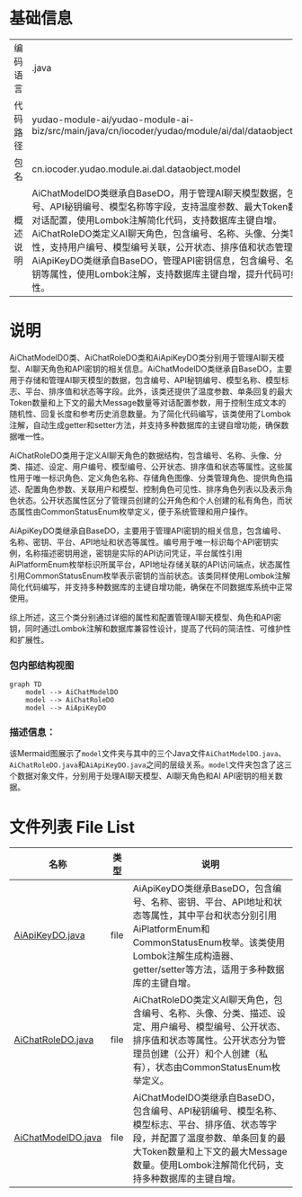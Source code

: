 # 基础信息

|      |      |
|------|------|
| 编码语言 | .java |
| 代码路径 | yudao-module-ai/yudao-module-ai-biz/src/main/java/cn/iocoder/yudao/module/ai/dal/dataobject/model |
| 包名 | cn.iocoder.yudao.module.ai.dal.dataobject.model |
| 概述说明 | AiChatModelDO类继承自BaseDO，用于管理AI聊天模型数据，包含编号、API秘钥编号、模型名称等字段，支持温度参数、最大Token数量等对话配置，使用Lombok注解简化代码，支持数据库主键自增。AiChatRoleDO类定义AI聊天角色，包含编号、名称、头像、分类等属性，支持用户编号、模型编号关联，公开状态、排序值和状态管理。AiApiKeyDO类继承自BaseDO，管理API密钥信息，包含编号、名称、密钥等属性，使用Lombok注解，支持数据库主键自增，提升代码可维护性。 |

# 说明

AiChatModelDO类、AiChatRoleDO类和AiApiKeyDO类分别用于管理AI聊天模型、AI聊天角色和API密钥的相关信息。AiChatModelDO类继承自BaseDO，主要用于存储和管理AI聊天模型的数据，包含编号、API秘钥编号、模型名称、模型标志、平台、排序值和状态等字段。此外，该类还提供了温度参数、单条回复的最大Token数量和上下文的最大Message数量等对话配置参数，用于控制生成文本的随机性、回复长度和参考历史消息数量。为了简化代码编写，该类使用了Lombok注解，自动生成getter和setter方法，并支持多种数据库的主键自增功能，确保数据唯一性。

AiChatRoleDO类用于定义AI聊天角色的数据结构，包含编号、名称、头像、分类、描述、设定、用户编号、模型编号、公开状态、排序值和状态等属性。这些属性用于唯一标识角色、定义角色名称、存储角色图像、分类管理角色、提供角色描述、配置角色参数、关联用户和模型、控制角色可见性、排序角色列表以及表示角色状态。公开状态属性区分了管理员创建的公开角色和个人创建的私有角色，而状态属性由CommonStatusEnum枚举定义，便于系统管理和用户操作。

AiApiKeyDO类继承自BaseDO，主要用于管理API密钥的相关信息，包含编号、名称、密钥、平台、API地址和状态等属性。编号用于唯一标识每个API密钥实例，名称描述密钥用途，密钥是实际的API访问凭证，平台属性引用AiPlatformEnum枚举标识所属平台，API地址存储关联的API访问端点，状态属性引用CommonStatusEnum枚举表示密钥的当前状态。该类同样使用Lombok注解简化代码编写，并支持多种数据库的主键自增功能，确保在不同数据库系统中正常使用。

综上所述，这三个类分别通过详细的属性和配置管理AI聊天模型、角色和API密钥，同时通过Lombok注解和数据库兼容性设计，提高了代码的简洁性、可维护性和扩展性。


### 包内部结构视图

```mermaid
graph TD
    model --> AiChatModelDO
    model --> AiChatRoleDO
    model --> AiApiKeyDO
```

### 描述信息：
该Mermaid图展示了`model`文件夹与其中的三个Java文件`AiChatModelDO.java`、`AiChatRoleDO.java`和`AiApiKeyDO.java`之间的层级关系。`model`文件夹包含了这三个数据对象文件，分别用于处理AI聊天模型、AI聊天角色和AI API密钥的相关数据。

# 文件列表 File List

| 名称   | 类型  | 说明 |
|-------|------|-------------|
| [AiApiKeyDO.java](AiApiKeyDO.md) | file | AiApiKeyDO类继承BaseDO，包含编号、名称、密钥、平台、API地址和状态等属性，其中平台和状态分别引用AiPlatformEnum和CommonStatusEnum枚举。该类使用Lombok注解生成构造器、getter/setter等方法，适用于多种数据库的主键自增。 |
| [AiChatRoleDO.java](AiChatRoleDO.md) | file | AiChatRoleDO类定义AI聊天角色，包含编号、名称、头像、分类、描述、设定、用户编号、模型编号、公开状态、排序值和状态等属性。公开状态分为管理员创建（公开）和个人创建（私有），状态由CommonStatusEnum枚举定义。 |
| [AiChatModelDO.java](AiChatModelDO.md) | file | AiChatModelDO类继承自BaseDO，包含编号、API秘钥编号、模型名称、模型标志、平台、排序值、状态等字段，并配置了温度参数、单条回复的最大Token数量和上下文的最大Message数量。使用Lombok注解简化代码，支持多种数据库的主键自增。 |


